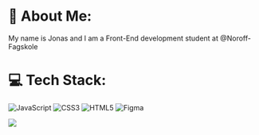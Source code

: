# 💫 About Me:
My name is Jonas and I am a Front-End development student at @Noroff-Fagskole


# 💻 Tech Stack:
![JavaScript](https://img.shields.io/badge/javascript-%23323330.svg?style=for-the-badge&logo=javascript&logoColor=%23F7DF1E) ![CSS3](https://img.shields.io/badge/css3-%231572B6.svg?style=for-the-badge&logo=css3&logoColor=white) ![HTML5](https://img.shields.io/badge/html5-%23E34F26.svg?style=for-the-badge&logo=html5&logoColor=white) ![Figma](https://img.shields.io/badge/figma-%23F24E1E.svg?style=for-the-badge&logo=figma&logoColor=white)

[![](https://visitcount.itsvg.in/api?id=JNettli&icon=0&color=6)](https://visitcount.itsvg.in)

<!-- Proudly created with GPRM ( https://gprm.itsvg.in ) -->

